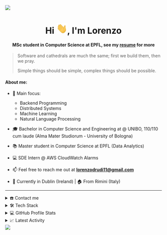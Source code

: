 <!--horizontal divider(gradiant)-->
<img src="https://user-images.githubusercontent.com/73097560/115834477-dbab4500-a447-11eb-908a-139a6edaec5c.gif">

<div align="center">
<h1 align="center">Hi <img width="35" src="https://github.com/drudilorenzo/drudilorenzo/blob/main/resources/waving.gif">, I'm Lorenzo</h1>
<h4 align="center">MSc student in Computer Science at EPFL, see my <a href="https://github.com/drudilorenzo/drudilorenzo/blob/main/resources/CV_LorenzoDrudi.pdf" target="_blank">resume</a> for more</h4>
</div>

> Software and cathedrals are much the same; first we build them, then we pray.
>
> Simple things should be simple, complex things should be possible.

<!--Intro start-->
#### About me:
- 🔭 Main focus:
  - Backend Programming
  - Distributed Systems
  - Machine Learning
  - Natural Language Processing

- 🎓 Bachelor in Computer Science and Engineering at @ UNIBO, 110/110 cum laude (Alma Mater Studiorum - University of Bologna)

- 📚 Master student in Computer Science at EPFL (Data Analytics)

- 💻 SDE Intern @ AWS CloudWatch Alarms 

- 📫 Feel free to reach me out at **lorenzodrudi11@gmail.com**

- 📍 Currently in Dublin (Ireland) | 🏠 From Rimini (Italy)
<!--Intro end-->

-----

<details>
  <summary>☎️ Contact me</summary>
<div>
  <samp>
    <h2 align="center">You can reach me by:</h2>
    <p align="center">
      <br/>
      <a href="https://www.linkedin.com/in/drudilorenzo/" target="blank"><img align="center"
         src="https://img.shields.io/badge/linkedin-%231DA1F2.svg?style=for-the-badge&logo=linkedin&logoColor=white"
         alt="drudilorenzo" height="30"/></a>
      <a href="mailto:lorenzodrudi11@gmail.com" target="blank"><img align="center"
         src="https://img.shields.io/badge/gmail-EA4335.svg?style=for-the-badge&logo=gmail&logoColor=white"
         alt="drudilorenzo" height="30"/></a>
      <a href="https://instagram.com/drudao_" target="blank"><img align="center"
         src="https://img.shields.io/badge/instagram-%23E4405F.svg?style=for-the-badge&logo=Instagram&logoColor=white"
         alt="drudilorenzo" height="30"/></a>
    </p>
  </samp>
</div>
</details>

<details>
  <summary>🛠️ Tech Stack</summary>
  
<div align="center">
  
#####  Programming languages

![JavaScript](https://img.shields.io/badge/JavaScript-F7DF1E?style=flat-square&logo=JavaScript&logoColor=white)
![TypeScript](https://img.shields.io/badge/typescript-%23007ACC.svg?style=flat-square&logo=typescript&logoColor=white)
![Python](https://img.shields.io/badge/Python-3776AB?style=flat-square&logo=Python&logoColor=white)
![C](https://img.shields.io/badge/C-A8B9CC?style=flat-square&logo=C&logoColor=white)
![C++](https://img.shields.io/badge/C%2B%2B-00599C?style=flat-square&logo=c%2B%2B&logoColor=white)
![C#](https://img.shields.io/badge/c%23-%23239120.svg?style=flat-square&logo=c-sharp&logoColor=white)
![Shell](https://img.shields.io/badge/Shell-FFD500?style=flat-square&logo=Shell&logoColor=white)
![Java](https://img.shields.io/badge/java-%23ED8B00.svg?style=flat-square&logo=openjdk&logoColor=white)
![Go](https://img.shields.io/badge/go-%2300ADD8.svg?style=flat-square&logo=go&logoColor=white)
![PHP](https://img.shields.io/badge/php-%23777BB4.svg?style=flat-square&logo=php&logoColor=white)

##### Frontend Development

![HTML5](https://img.shields.io/badge/HTML-E34F26?style=flat-square&logo=HTML5&logoColor=white)
![CSS3](https://img.shields.io/badge/CSS-1572B6?style=flat-square&logo=CSS3&logoColor=white)
![React](https://img.shields.io/badge/react-%2320232a.svg?style=flat-square&logo=react&logoColor=%2361DAFB)
![TailwindCSS](https://img.shields.io/badge/tailwindcss-%2338B2AC.svg?style=flat-square&logo=tailwind-css&logoColor=white)
![npm](https://img.shields.io/badge/npm-CB3837?style=flat-square&logo=npm&logoColor=white)
![Axios](https://img.shields.io/badge/Axios-5A29E4?style=flat-square&logo=Axios&logoColor=white)

##### Software & Tools

![AWS](https://img.shields.io/badge/AWS-%23FF9900.svg?style=flat-square&logo=amazon-aws&logoColor=white)
![Git](https://img.shields.io/badge/Git-F05032?style=flat-square&logo=Git&logoColor=white)
![GitHub](https://img.shields.io/badge/GitHub-181717?style=flat-square&logo=GitHub&logoColor=white)
![GitHub Actions](https://img.shields.io/badge/github%20actions-%232671E5.svg?style=flat-square&logo=githubactions&logoColor=white)
![Markdown](https://img.shields.io/badge/Markdown-000000?style=flat-square&logo=Markdown&logoColor=white)
![MySQL](https://img.shields.io/badge/MySQL-4479A1?style=flat-square&logo=MySQL&logoColor=white)
![LaTeX](https://img.shields.io/badge/LaTeX-008080?style=flat-square&logo=LaTeX&logoColor=white)
![JSON](https://img.shields.io/badge/JSON-000000?style=flat-square&logo=JSON&logoColor=white)
![Docker](https://img.shields.io/badge/docker-%230db7ed.svg?style=flat-square&logo=docker&logoColor=white)
![Postman](https://img.shields.io/badge/Postman-FF6C37?style=flat-square&logo=postman&logoColor=white)

##### Operating Systems

![Windows](https://img.shields.io/badge/Windows-0078D6?style=flat-square&logo=Windows&logoColor=white)
![Linux](https://img.shields.io/badge/Linux-FCC624?style=flat-square&logo=linux&logoColor=black)
![Ubuntu](https://img.shields.io/badge/Ubuntu-E95420?style=flat-square&logo=Ubuntu&logoColor=white)

</div>

</details>

<details> 
  <summary>💻 GitHub Profile Stats</summary>
  <div>
      <p align="center">
      <table align="center">
        <tr border="none">
          <td width="50%" align="center">
            <img src="https://github-readme-stats-lorenzodrudi.vercel.app/api?username=drudilorenzo&count_private=true&show_icons=true&theme=gruvbox">
            <br></br>
            <img  title="🔥 Get streak stats for your profile at git.io/streak-stats" alt="Mark streak" src="https://github-readme-streak-stats.herokuapp.com/?user=drudilorenzo&count_private=true&theme=gruvbox&hide_border=false" /> 
          </td>
          <td width="50%" align="center">
            <img  align="center"  src="https://github-readme-stats.anuraghazra1.vercel.app/api/top-langs/?username=drudilorenzo&count_private=true&theme=gruvbox&hide_border=false&no-bg=true&no-frame=true&langs_count=10"/>
          </td>
        </tr>
      </table>
      <!--- stats (end) -->
      <!--- trophy (start) -->
      <div align=center>
        <a href="https://github.com/ryo-ma/github-profile-trophy" title="Go to Source">
            <img align="center" width=84% src="https://github-profile-trophy.vercel.app/?username=drudilorenzo&theme=radical&row=1&column=7&margin-h=15&margin-w=5&no-bg=true" alt="TROPHY" />
          </a>
      </div>
      <!--- trophy (start) -->
      </p>        
      <!--- stats (end) -->
  </div>    
</details>

<details>
  <summary>📈 Latest Activity</summary>
    <div>
      <samp>
        <h2 align="center"> Real-time coding activity (in the last 7 days):</h2>
      </samp>
    </div> 
  
<p align="center">        
<!--START_SECTION:waka-->

```txt
Python        2 hrs 1 min     ██████████████████░░░░░░░   71.71 %
Markdown      28 mins         ████▒░░░░░░░░░░░░░░░░░░░░   17.02 %
Git Config    7 mins          █░░░░░░░░░░░░░░░░░░░░░░░░   04.14 %
Other         4 mins          ▓░░░░░░░░░░░░░░░░░░░░░░░░   02.90 %
YAML          4 mins          ▓░░░░░░░░░░░░░░░░░░░░░░░░   02.85 %
```

<!--END_SECTION:waka-->
</p>
  
</details>

<!--horizontal divider(gradiant)-->
<img src="https://user-images.githubusercontent.com/73097560/115834477-dbab4500-a447-11eb-908a-139a6edaec5c.gif">
